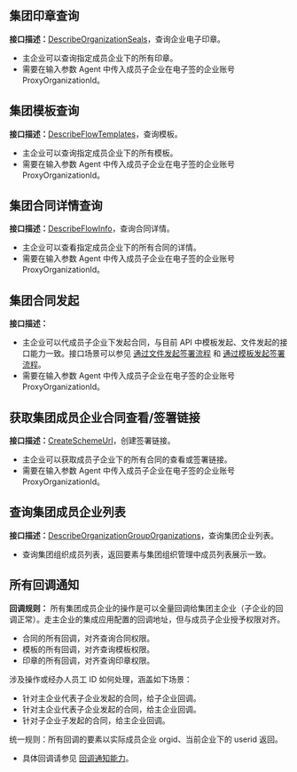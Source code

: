 ## 集团印章查询
**接口描述：**[DescribeOrganizationSeals](https://cloud.tencent.com/document/api/1323/82453)，查询企业电子印章。
- 主企业可以查询指定成员企业下的所有印章。
- 需要在输入参数 Agent 中传入成员子企业在电子签的企业账号 ProxyOrganizationId。


## 集团模板查询
**接口描述：**[DescribeFlowTemplates](https://cloud.tencent.com/document/api/1323/74803)，查询模板。
- 主企业可以查询指定成员企业下的所有模板。
- 需要在输入参数 Agent 中传入成员子企业在电子签的企业账号 ProxyOrganizationId。


## 集团合同详情查询
**接口描述：**[DescribeFlowInfo](https://cloud.tencent.com/document/api/1323/80032)，查询合同详情。
- 主企业可以查看指定成员企业下的所有合同的详情。
- 需要在输入参数 Agent 中传入成员子企业在电子签的企业账号 ProxyOrganizationId。

## 集团合同发起
**接口描述：**
- 主企业可以代成员子企业下发起合同，与目前 API 中模板发起、文件发起的接口能力一致。接口场景可以参见 [通过文件发起签署流程](https://cloud.tencent.com/document/product/1323/78318) 和 [通过模板发起签署流程](https://cloud.tencent.com/document/product/1323/78317)。
- 需要在输入参数 Agent 中传入成员子企业在电子签的企业账号 ProxyOrganizationId。


## 获取集团成员企业合同查看/签署链接
**接口描述：**[CreateSchemeUrl](https://cloud.tencent.com/document/api/1323/70359)，创建签署链接。
- 主企业可以获取成员子企业下的所有合同的查看或签署链接。
- 需要在输入参数 Agent 中传入成员子企业在电子签的企业账号 ProxyOrganizationId。

## 查询集团成员企业列表
**接口描述：**[DescribeOrganizationGroupOrganizations](https://cloud.tencent.com/document/product/1323/86114)，查询集团企业列表。
- 查询集团组织成员列表，返回要素与集团组织管理中成员列表展示一致。


## 所有回调通知
**回调规则：**
所有集团成员企业的操作是可以全量回调给集团主企业（子企业的回调正常）。走主企业的集成应用配置的回调地址，但与成员子企业授予权限对齐。
- 合同的所有回调，对齐查询合同权限。
- 模板的所有回调，对齐查询模板权限。
- 印章的所有回调，对齐查询印章权限。

涉及操作或经办人员工 ID 如何处理，涵盖如下场景：
- 针对主企业代表子企业发起的合同，给子企业回调。
- 针对主企业代表子企业发起的合同，给主企业回调。
- 针对子企业子发起的合同，给主企业回调。

统一规则：所有回调的要素以实际成员企业 orgid、当前企业下的 userid 返回。
- 具体回调请参见 [回调通知能力](https://cloud.tencent.com/document/product/1323/78321)。
